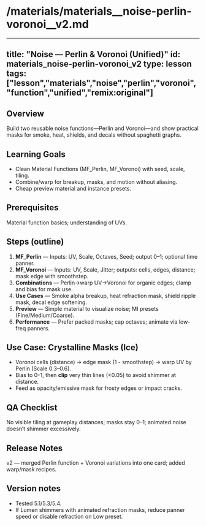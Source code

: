 # /materials/materials__noise-perlin-voronoi__v2.md
---
title: "Noise — Perlin & Voronoi (Unified)"
id: materials_noise-perlin-voronoi_v2
type: lesson
tags: ["lesson","materials","noise","perlin","voronoi","function","unified","remix:original"]
---
## Overview
Build two reusable noise functions—Perlin and Voronoi—and show practical masks for smoke, heat, shields, and decals without spaghetti graphs.
## Learning Goals
- Clean Material Functions (MF_Perlin, MF_Voronoi) with seed, scale, tiling.
- Combine/warp for breakup, masks, and motion without aliasing.
- Cheap preview material and instance presets.
## Prerequisites
Material function basics; understanding of UVs.
## Steps (outline)
1) **MF_Perlin** — Inputs: UV, Scale, Octaves, Seed; output 0–1; optional time panner.  
2) **MF_Voronoi** — Inputs: UV, Scale, Jitter; outputs: cells, edges, distance; mask edge with smoothstep.  
3) **Combinations** — Perlin→warp UV→Voronoi for organic edges; clamp and bias for mask use.  
4) **Use Cases** — Smoke alpha breakup, heat refraction mask, shield ripple mask, decal edge softening.  
5) **Preview** — Simple material to visualize noise; MI presets (Fine/Medium/Coarse).  
6) **Performance** — Prefer packed masks; cap octaves; animate via low-freq panners.
## Use Case: Crystalline Masks (Ice)
- Voronoi cells (distance) → edge mask (1 - smoothstep) → warp UV by Perlin (Scale 0.3–0.6).
- Bias to 0–1, then **clip** very thin lines (<0.05) to avoid shimmer at distance.
- Feed as opacity/emissive mask for frosty edges or impact cracks.

## QA Checklist
No visible tiling at gameplay distances; masks stay 0–1; animated noise doesn’t shimmer excessively.
## Release Notes
v2 — merged Perlin function + Voronoi variations into one card; added warp/mask recipes.
## Version notes
- Tested 5.1/5.3/5.4.  
- If Lumen shimmers with animated refraction masks, reduce panner speed or disable refraction on Low preset.
